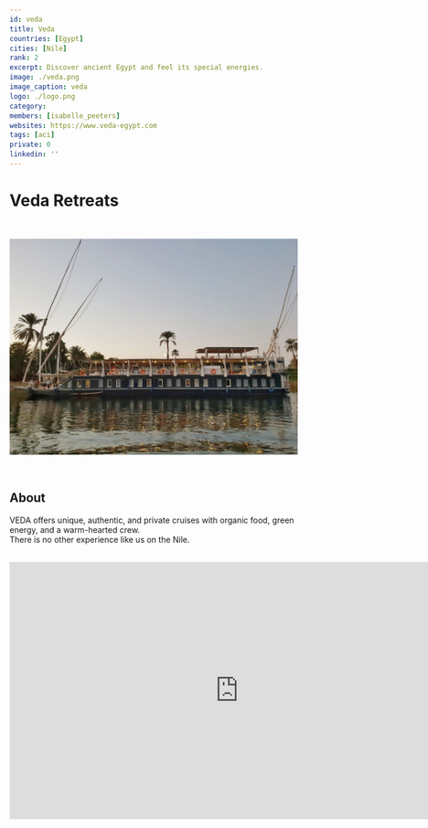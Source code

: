 ```yaml
---
id: veda
title: Veda
countries: [Egypt]
cities: [Nile]
rank: 2
excerpt: Discover ancient Egypt and feel its special energies.
image: ./veda.png
image_caption: veda
logo: ./logo.png
category:
members: [isabelle_peeters]
websites: https://www.veda-egypt.com
tags: [aci]
private: 0
linkedin: ''
---
```


# Veda Retreats

<br/>

![veda](./veda2.jpg)

<br/>

## About

VEDA offers unique, authentic, and private cruises with organic food, green energy, and a warm-hearted crew.
<br/>
There is no other experience like us on the Nile.

<BR>

<iframe src="https://player.vimeo.com/371621672" width="800" height="450" frameborder="0" allow="autoplay; fullscreen" allowfullscreen></iframe>

<BR>


<!-- ## Impact

## Powered by ThreeFold

## Join saving our planet!

## Support this project

## TFGrid Solution

### Roadmap
 -->


